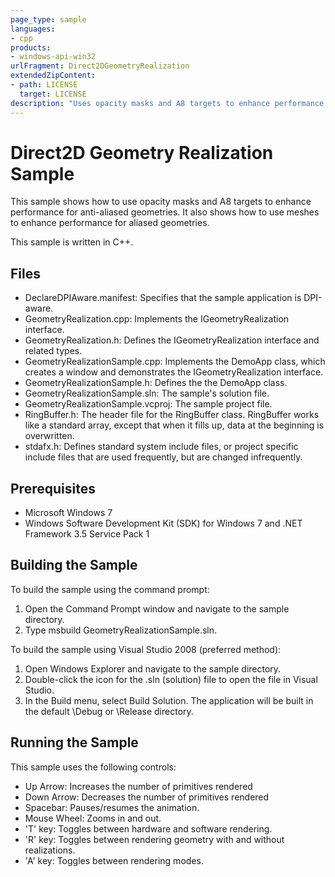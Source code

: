 ```yaml
---
page_type: sample
languages:
- cpp
products:
- windows-api-win32
urlFragment: Direct2DGeometryRealization
extendedZipContent:
- path: LICENSE
  target: LICENSE
description: "Uses opacity masks and A8 targets to enhance performance for anti-aliased geometries."
---
```

# Direct2D Geometry Realization Sample

This sample shows how to use opacity masks and A8 targets to enhance performance for anti-aliased geometries. 
It also shows how to use meshes to enhance performance for aliased geometries. 

This sample is written in C++.

## Files

* DeclareDPIAware.manifest: Specifies that the sample application is DPI-aware.
* GeometryRealization.cpp: Implements the IGeometryRealization interface.
* GeometryRealization.h: Defines the IGeometryRealization interface and related types.
* GeometryRealizationSample.cpp: Implements the DemoApp class, which creates a window and demonstrates the IGeometryRealization interface.
* GeometryRealizationSample.h: Defines the the DemoApp class.
* GeometryRealizationSample.sln: The sample's solution file.
* GeometryRealizationSample.vcproj: The sample project file.
* RingBuffer.h: The header file for the RingBuffer class. RingBuffer works like a standard array, except that when it fills up, data at the beginning is overwritten.
* stdafx.h: Defines standard system include files, or project specific include files that are used frequently, but are changed infrequently.

## Prerequisites

* Microsoft Windows 7
* Windows Software Development Kit (SDK) for Windows 7 and .NET Framework 3.5 Service Pack 1 

## Building the Sample

To build the sample using the command prompt:

1. Open the Command Prompt window and navigate to the sample directory.
2. Type msbuild GeometryRealizationSample.sln.

To build the sample using Visual Studio 2008 (preferred method):

1. Open Windows Explorer and navigate to the sample directory.
2. Double-click the icon for the .sln (solution) file to open the file in Visual Studio.
3. In the Build menu, select Build Solution. The application will be built in the default \Debug or \Release directory.

## Running the Sample

This sample uses the following controls: 

* Up Arrow: Increases the number of primitives rendered 
* Down Arrow: Decreases the number of primitives rendered 
* Spacebar: Pauses/resumes the animation. 
* Mouse Wheel: Zooms in and out. 
* 'T' key: Toggles between hardware and software rendering. 
* 'R' key: Toggles between rendering geometry with and without realizations. 
* 'A' key: Toggles between rendering modes. 
